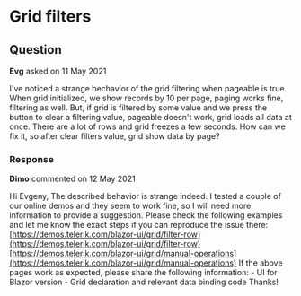 # Grid filters

## Question

**Evg** asked on 11 May 2021

I've noticed a strange bechavior of the grid filtering when pageable is true. When grid initialized, we show records by 10 per page, paging works fine, filtering as well. But, if grid is filtered by some value and we press the button to clear a filtering value, pageable doesn't work, grid loads all data at once. There are a lot of rows and grid freezes a few seconds. How can we fix it, so after clear filters value, grid show data by page?

### Response

**Dimo** commented on 12 May 2021

Hi Evgeny, The described behavior is strange indeed. I tested a couple of our online demos and they seem to work fine, so I will need more information to provide a suggestion. Please check the following examples and let me know the exact steps if you can reproduce the issue there: [https://demos.telerik.com/blazor-ui/grid/filter-row](https://demos.telerik.com/blazor-ui/grid/filter-row) [https://demos.telerik.com/blazor-ui/grid/manual-operations](https://demos.telerik.com/blazor-ui/grid/manual-operations) If the above pages work as expected, please share the following information: - UI for Blazor version - Grid declaration and relevant data binding code Thanks!
